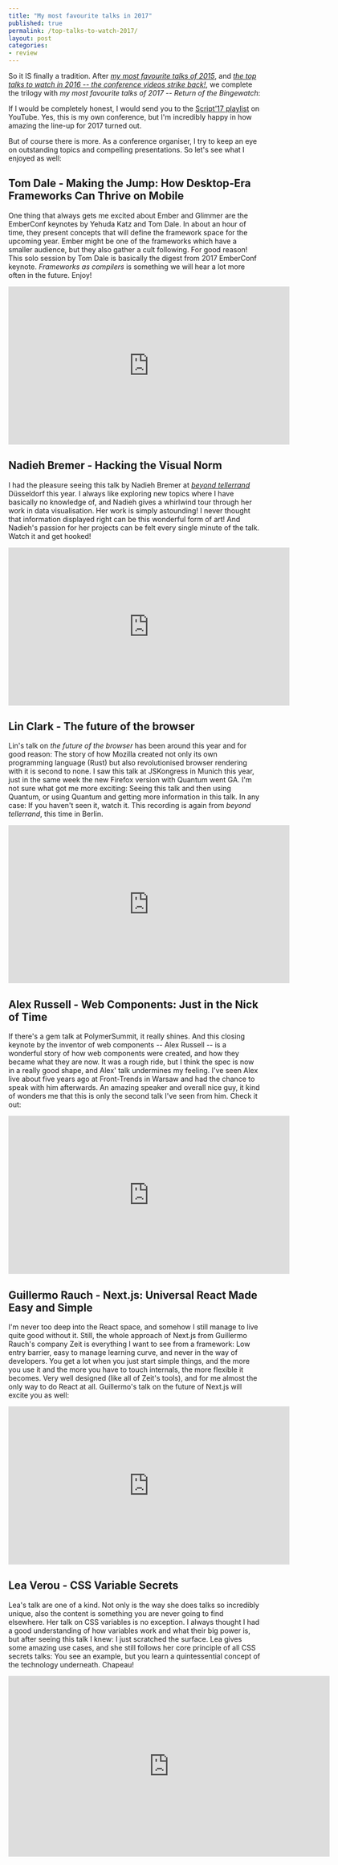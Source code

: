 ```yaml
---
title: "My most favourite talks in 2017"
published: true
permalink: /top-talks-to-watch-2017/
layout: post
categories:
- review
---
```


So it IS finally a tradition. After *[my most favourite talks of 2015](/top-talks-to-watch-2015/)*, and *[the top talks to watch in 2016 -- the conference videos strike back!](/top-talks-to-watch-2016/)*, we complete the trilogy with *my most favourite talks of 2017 -- Return of the Bingewatch*:

If I would be completely honest, I would send you to the [Script'17 playlist](https://www.youtube.com/playlist?list=PLaFYZNhF0RvAqxBkMHK7Bke3kQc2bjrPT) on YouTube. Yes, this is my own conference, but I'm incredibly happy in how amazing the line-up for 2017 turned out.

But of course there is more. As a conference organiser, I try to keep an eye on outstanding topics and compelling presentations. So let's see what I enjoyed as well:

## Tom Dale - Making the Jump: How Desktop-Era Frameworks Can Thrive on Mobile

One thing that always gets me excited about Ember and Glimmer are the EmberConf keynotes by Yehuda Katz and Tom Dale. In about an hour of time, they present concepts that will define the framework space for the upcoming year. Ember might be one of the frameworks which have a smaller audience, but they also gather a cult following. For good reason! This solo session by Tom Dale is basically the digest from 2017 EmberConf keynote. <em>Frameworks as compilers</em> is something we will hear a lot more often in the future. Enjoy!

<div class="aspect ratio-16-to-9">
<iframe width="560" height="315" src="https://www.youtube.com/embed/PU94cgLuw9I" frameborder="0" allowfullscreen></iframe>
</div>

## Nadieh Bremer - Hacking the Visual Norm

I had the pleasure seeing this talk by Nadieh Bremer at *[beyond tellerrand](https://beyondtellerrand.com)* Düsseldorf this year. I always like exploring new topics where I have basically no knowledge of, and Nadieh gives a whirlwind tour through her work in data visualisation. Her work is simply astounding! I never thought that information displayed right can be this wonderful form of art! And Nadieh's passion for her projects can be felt every single minute of the talk. Watch it and get hooked!

<div class="aspect ratio-16-to-9">
<iframe width="560" height="315" src="https://www.youtube.com/embed/gBFtER8yHVY" frameborder="0" allowfullscreen></iframe>
</div>

## Lin Clark - The future of the browser

Lin's talk on *the future of the browser* has been around this year and for good reason: The story of how Mozilla created not only its own programming language (Rust) but also revolutionised browser rendering with it is second to none. I saw this talk at JSKongress in Munich this year, just in the same week the new Firefox version with Quantum went GA. I'm not sure what got me more exciting: Seeing this talk and then using Quantum, or using Quantum and getting more information in this talk. In any case: If you haven't seen it, watch it. This recording is again from *beyond tellerrand*, this time in Berlin.

<div class="aspect ratio-16-to-9">
<iframe width="560" height="315" src="https://www.youtube.com/embed/OwXLYoUj8J4" frameborder="0" allowfullscreen></iframe>
</div>

## Alex Russell - Web Components: Just in the Nick of Time

If there's a gem talk at PolymerSummit, it really shines. And this closing keynote by the inventor of web components -- Alex Russell -- is a wonderful story of how web components were created, and how they became what they are now. It was a rough ride, but I think the spec is now in a really good shape, and Alex' talk undermines my feeling. I've seen Alex live about five years ago at Front-Trends in Warsaw and had the chance to speak with him afterwards. An amazing speaker and overall nice guy, it kind of wonders me that this is only the second talk I've seen from him. Check it out:

<div class="aspect ratio-16-to-9">
<iframe width="560" height="315" src="https://www.youtube.com/embed/y-8Lmg5Gobw" frameborder="0" allowfullscreen></iframe>
</div>

## Guillermo Rauch - Next.js: Universal React Made Easy and Simple

I'm never too deep into the React space, and somehow I still manage to live quite good without it. Still, the whole approach of Next.js from Guillermo Rauch's company Zeit is everything I want to see from a framework: Low entry barrier, easy to manage learning curve, and never in the way of developers. You get a lot when you just start simple things, and the more you use it and the more you have to touch internals, the more flexible it becomes. Very well designed (like all of Zeit's tools), and for me almost the only way to do React at all. Guillermo's talk on the future of Next.js will excite you as well:

<div class="aspect ratio-16-to-9">
<iframe width="560" height="315" src="https://www.youtube.com/embed/evaMpdSiZKk" frameborder="0" allowfullscreen></iframe>
</div>

## Lea Verou - CSS Variable Secrets

Lea's talk are one of a kind. Not only is the way she does talks so incredibly unique, also the content is something you are never going to find elsewhere. Her talk on CSS variables is no exception. I always thought I had a good understanding of how variables work and what their big power is, but after seeing this talk I knew: I just scratched the surface. Lea gives some amazing use cases, and she still follows her core principle of all CSS secrets talks: You see an example, but you learn a quintessential concept of the technology underneath. Chapeau!

<div class="aspect ratio-16-to-9">
<iframe src="https://player.vimeo.com/video/241094037" width="640" height="360" frameborder="0" webkitallowfullscreen mozallowfullscreen allowfullscreen></iframe>
</div>
